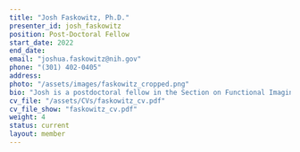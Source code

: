 ```yaml
---
title: "Josh Faskowitz, Ph.D."
presenter_id: josh_faskowitz
position: Post-Doctoral Fellow
start_date: 2022
end_date: 
email: "joshua.faskowitz@nih.gov"
phone: "(301) 402-0405"
address: 
photo: "/assets/images/faskowitz_cropped.png"
bio: "Josh is a postdoctoral fellow in the Section on Functional Imaging Methods at the National Institute of Mental Health. His work focuses on understanding the brain as an interconnected, complex system. He received his Ph.D. in 2021 under the mentorship of Dr. Olaf Sporns, with funding support from the NSF GRFP program and the IU Graduate School. His doctoral work focused on examining brain architecture through the lens of network science and its applications, including community detection and edge-centric modeling. Josh graduated from the University of Southern California with a degree in neuroscience and cognitive science. When not thinking about brains, Josh prefers to spend his time consuming fine coffees & cheeses, prog rock, and televised sporting competitions of all kinds. " 
cv_file: "/assets/CVs/faskowitz_cv.pdf"
cv_file_show: "faskowitz_cv.pdf"
weight: 4
status: current
layout: member
---
```

